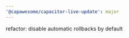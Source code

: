 ```yaml
---
'@capawesome/capacitor-live-update': major
---
```


refactor: disable automatic rollbacks by default
